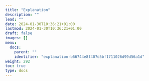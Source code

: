 ```yaml
---
title: "Explanation"
description: ""
lead: ""
date: 2024-01-30T10:36:21+01:00
lastmod: 2024-01-30T10:36:21+01:00
draft: false
images: []
menu:
  docs:
    parent: ""
    identifier: "explanation-b66744e8f407d5bf1711026d99d56a1d"
weight: 292
toc: true
type: docs
---
```

